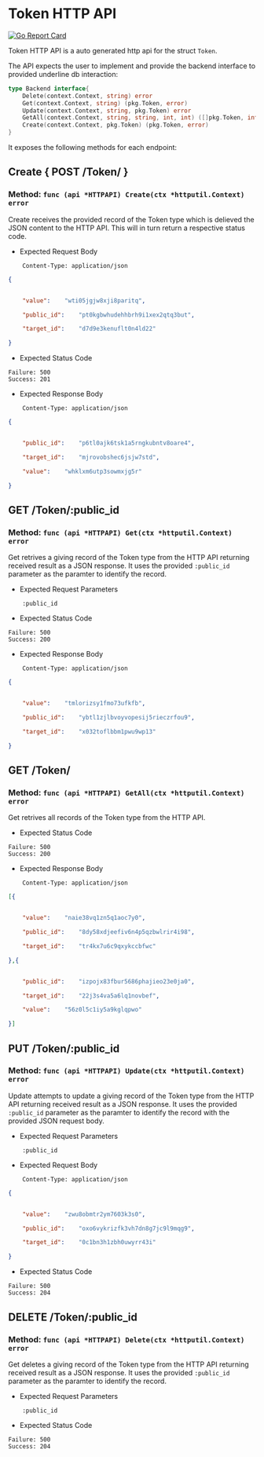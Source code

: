 Token HTTP API 
===============================

[![Go Report Card](https://goreportcard.com/badge/github.com/gokit/tenancykit/pkg/resources/tokenapi)](https://goreportcard.com/report/github.com/gokit/tenancykit/pkg/resources/tokenapi)

Token HTTP API is a auto generated http api for the struct `Token`.

The API expects the user to implement and provide the backend interface to provided underline db interaction:

```go
type Backend interface{
    Delete(context.Context, string) error
    Get(context.Context, string) (pkg.Token, error)
    Update(context.Context, string, pkg.Token) error
    GetAll(context.Context, string, string, int, int) ([]pkg.Token, int, error)
    Create(context.Context, pkg.Token) (pkg.Token, error)
}
```

It exposes the following methods for each endpoint:

## Create { POST /Token/ }
### Method: `func (api *HTTPAPI) Create(ctx *httputil.Context) error`

Create receives the provided record of the Token type which is delieved the 
JSON content to the HTTP API. This will in turn return a respective status code.

- Expected Request Body

```http
    Content-Type: application/json
```

```json
{


    "value":	"wti05jgjw8xji8paritq",

    "public_id":	"pt0kgbwhudehhbrh9i1xex2qtq3but",

    "target_id":	"d7d9e3kenuflt0n4ld22"

}
```

- Expected Status Code

```
Failure: 500
Success: 201
```

- Expected Response Body

```http
    Content-Type: application/json
```

```json
{


    "public_id":	"p6tl0ajk6tsk1a5rngkubntv8oare4",

    "target_id":	"mjrovobshec6jsjw7std",

    "value":	"whklxm6utp3sowmxjg5r"

}
```

## GET /Token/:public_id
### Method: `func (api *HTTPAPI) Get(ctx *httputil.Context) error`

Get retrives a giving record of the Token type from the HTTP API returning received result as a JSON
response. It uses the provided `:public_id` parameter as the paramter to identify the record.

- Expected Request Parameters

```
    :public_id
```

- Expected Status Code

```
Failure: 500
Success: 200
```

- Expected Response Body

```http
    Content-Type: application/json
```

```json
{


    "value":	"tmlorizsy1fmo73ufkfb",

    "public_id":	"ybtl1zjlbvoyvopesij5rieczrfou9",

    "target_id":	"x032toflbbm1pwu9wp13"

}
```

## GET /Token/
### Method: `func (api *HTTPAPI) GetAll(ctx *httputil.Context) error`

Get retrives all records of the Token type from the HTTP API.

- Expected Status Code

```
Failure: 500
Success: 200
```

- Expected Response Body

```http
    Content-Type: application/json
```

```json
[{


    "value":	"naie38vq1zn5q1aoc7y0",

    "public_id":	"8dy58xdjeefiv6n4p5qzbwlrir4i98",

    "target_id":	"tr4kx7u6c9qxykccbfwc"

},{


    "public_id":	"izpojx83fbur5686phajieo23e0ja0",

    "target_id":	"22j3s4va5a6lq1novbef",

    "value":	"56z0l5c1iy5a9kglqpwo"

}]
```

## PUT /Token/:public_id
### Method: `func (api *HTTPAPI) Update(ctx *httputil.Context) error`

Update attempts to update a giving record of the Token type from the HTTP API returning received result as a JSON
response. It uses the provided `:public_id` parameter as the paramter to identify the record with the provided JSON request body.

- Expected Request Parameters

```
    :public_id
```

- Expected Request Body

```http
    Content-Type: application/json
```

```json
{


    "value":	"zwu8obmtr2ym7603k3s0",

    "public_id":	"oxo6vykrizfk3vh7dn8g7jc9l9mqg9",

    "target_id":	"0c1bn3h1zbh0uwyrr43i"

}
```

- Expected Status Code

```
Failure: 500
Success: 204
```

## DELETE /Token/:public_id
### Method: `func (api *HTTPAPI) Delete(ctx *httputil.Context) error`

Get deletes a giving record of the Token type from the HTTP API returning received result as a JSON
response. It uses the provided `:public_id` parameter as the paramter to identify the record.

- Expected Request Parameters

```
    :public_id
```

- Expected Status Code

```
Failure: 500
Success: 204
```

